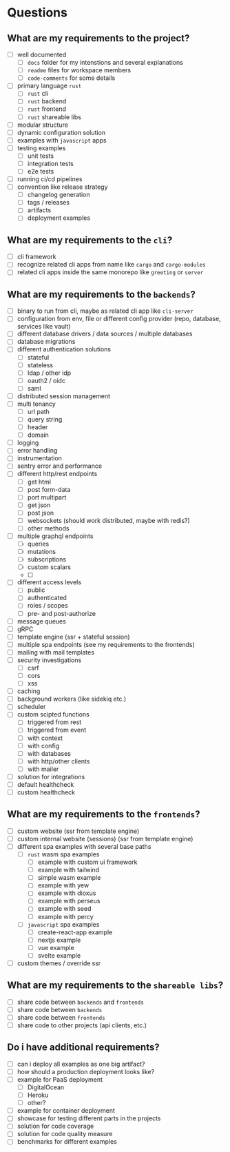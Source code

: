 # Questions

## What are my requirements to the project?

- [ ] well documented
    - [ ] `docs` folder for my intenstions and several explanations
    - [ ] `readme` files for workspace members
    - [ ] `code-comments` for some details
- [ ] primary language `rust`
    - [ ] `rust` cli
    - [ ] `rust` backend
    - [ ] `rust` frontend
    - [ ] `rust` shareable libs
- [ ] modular structure
- [ ] dynamic configuration solution
- [ ] examples with `javascript` apps
- [ ] testing examples
    - [ ] unit tests
    - [ ] integration tests
    - [ ] e2e tests
- [ ] running ci/cd pipelines
- [ ] convention like release strategy
    - [ ] changelog generation
    - [ ] tags / releases
    - [ ] artifacts
    - [ ] deployment examples

## What are my requirements to the `cli`?

- [ ] cli framework
- [ ] recognize related cli apps from name like `cargo` and `cargo-modules`
- [ ] related cli apps inside the same monorepo like `greeting` or `server`

## What are my requirements to the `backends`?

- [ ] binary to run from cli, maybe as related cli app like `cli-server`
- [ ] configuration from env, file or different config provider (repo, database, services like vault)
- [ ] different database drivers / data sources / multiple databases
- [ ] database migrations
- [ ] different authentication solutions
    - [ ] stateful
    - [ ] stateless
    - [ ] ldap / other idp
    - [ ] oauth2 / oidc
    - [ ] saml
- [ ] distributed session management
- [ ] multi tenancy
    - [ ] url path
    - [ ] query string
    - [ ] header
    - [ ] domain
- [ ] logging
- [ ] error handling
- [ ] instrumentation
- [ ] sentry error and performance
- [ ] different http/rest endpoints
    - [ ] get html
    - [ ] post form-data
    - [ ] port multipart
    - [ ] get json
    - [ ] post json
    - [ ] websockets (should work distributed, maybe with redis?)
    - [ ] other methods
- [ ] multiple graphql endpoints
    - [ ] queries
    - [ ] mutations
    - [ ] subscriptions
    - [ ] custom scalars
    - [ ] 
- [ ] different access levels
    - [ ] public
    - [ ] authenticated
    - [ ] roles / scopes
    - [ ] pre- and post-authorize
- [ ] message queues
- [ ] gRPC
- [ ] template engine (ssr + stateful session)
- [ ] multiple spa endpoints (see my requirements to the frontends)
- [ ] mailing with mail templates
- [ ] security investigations
    - [ ] csrf
    - [ ] cors
    - [ ] xss
- [ ] caching
- [ ] background workers (like sidekiq etc.)
- [ ] scheduler
- [ ] custom scipted functions
    - [ ] triggered from rest
    - [ ] triggered from event
    - [ ] with context
    - [ ] with config
    - [ ] with databases
    - [ ] with http/other clients
    - [ ] with mailer
- [ ] solution for integrations
- [ ] default healthcheck
- [ ] custom healthcheck

## What are my requirements to the `frontends`?

- [ ] custom website (ssr from template engine)
- [ ] custom internal website (sessions) (ssr from template engine)
- [ ] different spa examples with several base paths
    - [ ] `rust` wasm spa examples
        - [ ] example with custom ui framework
        - [ ] example with tailwind
        - [ ] simple wasm example
        - [ ] example with yew
        - [ ] example with dioxus
        - [ ] example with perseus
        - [ ] example with seed
        - [ ] example with percy
    - [ ] `javascript` spa examples
        - [ ] create-react-app example
        - [ ] nextjs example
        - [ ] vue example
        - [ ] svelte example
- [ ] custom themes / override ssr

## What are my requirements to the `shareable libs`?

- [ ] share code between `backends` and `frontends`
- [ ] share code between `backends`
- [ ] share code between `frontends`
- [ ] share code to other projects (api clients, etc.)

## Do i have additional requirements?

- [ ] can i deploy all examples as one big artifact?
- [ ] how should a production deployment looks like?
- [ ] example for PaaS deployment
    - [ ] DigitalOcean
    - [ ] Heroku
    - [ ] other?
- [ ] example for container deployment
- [ ] showcase for testing different parts in the projects
- [ ] solution for code coverage
- [ ] solution for code quality measure
- [ ] benchmarks for different examples
